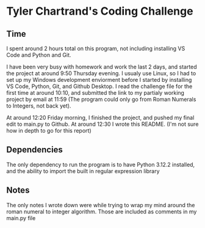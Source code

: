 # Tyler Chartrand's Coding Challenge

## Time

I spent around 2 hours total on this program, not including installing VS Code and Python and Git.

I have been very busy with homework and work the last 2 days, and started the project at around 9:50 Thursday evening. I usualy use Linux, so I had to set up my Windows development enviorment before I started by installing VS Code, Python, Git, and Github Desktop. I read the challenge file for the first time at around 10:10, and submitted the link to my partialy working project by email at 11:59 (The program could only go from Roman Numerals to Integers, not back yet). 

At around 12:20 Friday morning, I finished the project, and pushed my final edit to main.py to Github. At around 12:30 I wrote this README. (I'm not sure how in depth to go for this report)

## Dependencies 

The only dependency to run the program is to have Python 3.12.2 installed, and the ability to import the built in regular expression library

## Notes

The only notes I wrote down were while trying to wrap my mind around the roman numeral to integer algorithm. Those are included as comments in my main.py file 